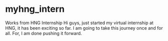 # myhng_intern
Works from HNG Internship
Hi guys, just started my virtual internship at HNG, it has been exciting so far. I am going to take this journey once and for all. For, I am done pushing it forward. 
